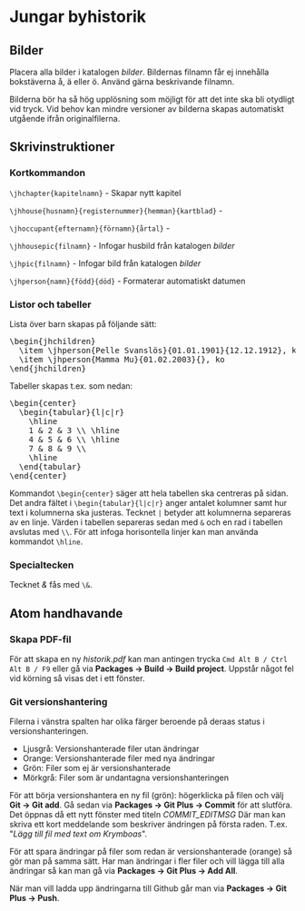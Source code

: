 # Jungar byhistorik

## Bilder

Placera alla bilder i katalogen *bilder*. Bildernas filnamn får ej innehålla bokstäverna å, ä eller ö. Använd gärna beskrivande filnamn.

Bilderna bör ha så hög upplösning som möjligt för att det inte ska bli otydligt vid tryck. Vid behov kan mindre versioner av bilderna skapas automatiskt utgående ifrån originalfilerna.


## Skrivinstruktioner


### Kortkommandon

`\jhchapter{kapitelnamn}` - Skapar nytt kapitel

`\jhhouse{husnamn}{registernummer}{hemman}{kartblad}` -

`\jhoccupant{efternamn}{förnamn}{årtal}` -

`\jhhousepic{filnamn}` - Infogar husbild från katalogen *bilder*

`\jhpic{filnamn}` - Infogar bild från katalogen *bilder*

`\jhperson{namn}{född}{död}` - Formaterar automatiskt datumen


### Listor och tabeller

Lista över barn skapas på följande sätt:

<pre>
\begin{jhchildren}
  \item \jhperson{Pelle Svanslös}{01.01.1901}{12.12.1912}, katt
  \item \jhperson{Mamma Mu}{01.02.2003}{}, ko
\end{jhchildren}</pre>

Tabeller skapas t.ex. som nedan:

<pre>
\begin{center}
  \begin{tabular}{l|c|r}
    \hline
    1 & 2 & 3 \\ \hline
    4 & 5 & 6 \\ \hline
    7 & 8 & 9 \\
    \hline
  \end{tabular}
\end{center}</pre>

Kommandot `\begin{center}` säger att hela tabellen ska centreras på sidan. Det andra fältet i `\begin{tabular}{l|c|r}` anger antalet kolumner samt hur text i kolumnerna ska justeras. Tecknet `|` betyder att kolumnerna separeras av en linje. Värden i tabellen separeras sedan med `&` och en rad i tabellen avslutas med `\\`. För att infoga horisontella linjer kan man använda kommandot `\hline`.


### Specialtecken

Tecknet *&* fås med `\&`.


## Atom handhavande

### Skapa PDF-fil

För att skapa en ny *historik.pdf* kan man antingen trycka `Cmd Alt B / Ctrl Alt B / F9` eller gå via **Packages -> Build -> Build project**. Uppstår något fel vid körning så visas det i ett fönster.

### Git versionshantering

Filerna i vänstra spalten har olika färger beroende på deraas status i versionshanteringen.

- Ljusgrå: Versionshanterade filer utan ändringar
- Orange: Versionshanterade filer med nya ändringar
- Grön: Filer som ej är versionshanterade
- Mörkgrå: Filer som är undantagna versionshanteringen

För att börja versionshantera en ny fil (grön): högerklicka på filen och välj **Git -> Git add**. Gå sedan via **Packages -> Git Plus -> Commit** för att slutföra. Det öppnas då ett nytt fönster med titeln *COMMIT_EDITMSG* Där man kan skriva ett kort meddelande som beskriver ändringen på första raden. T.ex. "*Lägg till fil med text om Krymboas*".

För att spara ändringar på filer som redan är versionshanterade (orange) så gör man på samma sätt. Har man ändringar i fler filer och vill lägga till alla ändringar så kan man gå via **Packages -> Git Plus -> Add All**.

När man vill ladda upp ändringarna till Github går man via **Packages -> Git Plus -> Push**.

